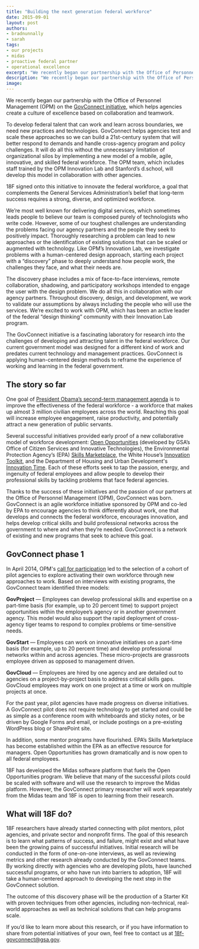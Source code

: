 ```yaml
---
title: "Building the next generation federal workforce"
date: 2015-09-01
layout: post
authors:
- bradnunnally
- sarah
tags:
- our projects
- midas
- proactive federal partner
- operational excellence
excerpt: "We recently began our partnership with the Office of Personnel Management (OPM) on the GovConnect initiative, which helps agencies create a culture of excellence based on collaboration and teamwork."
description: "We recently began our partnership with the Office of Personnel Management (OPM) on the GovConnect initiative, which helps agencies create a culture of excellence based on collaboration and teamwork."
image:
---
```


We recently began our partnership with the Office of Personnel
Management (OPM) on the [GovConnect
initiative](http://www.fedtechmagazine.com/article/2014/10/govconnect-makes-employee-passion-projects-reality),
which helps agencies create a culture of excellence based on
collaboration and teamwork.

To develop federal talent that can work and learn across boundaries, we
need new practices and technologies. GovConnect helps agencies test and
scale these approaches so we can build a 21st-century system that will
better respond to demands and handle cross-agency program and policy
challenges. It will do all this without the unnecessary limitation of
organizational silos by implementing a new model of a mobile, agile,
innovative, and skilled federal workforce. The OPM team, which includes
staff trained by the OPM Innovation Lab and Stanford’s d.school, will
develop this model in collaboration with other agencies.

18F signed onto this initiative to innovate the federal workforce, a
goal that complements the General Services Administration’s belief that
long-term success requires a strong, diverse, and optimized workforce.

We’re most well known for delivering digital services, which sometimes
leads people to believe our team is composed purely of technologists who
write code. However, some of our toughest challenges are understanding
the problems facing our agency partners and the people they seek to
positively impact. Thoroughly researching a problem can lead to new
approaches or the identification of existing solutions that can be
scaled or augmented with technology. Like OPM’s Innovation Lab, we
investigate problems with a human-centered design approach, starting
each project with a “discovery” phase to deeply understand how people
work, the challenges they face, and what their needs are.

The discovery phase includes a mix of face-to-face interviews, remote
collaboration, shadowing, and participatory workshops intended to engage
the user with the design problem. We do all this in collaboration with
our agency partners. Throughout discovery, design, and development, we
work to validate our assumptions by always including the people who will
use the services. We’re excited to work with OPM, which has been an
active leader of the federal “design thinking” community with their
Innovation Lab program.

The GovConnect initiative is a fascinating laboratory for research into
the challenges of developing and attracting talent in the federal
workforce. Our current government model was designed for a different
kind of work and predates current technology and management practices.
GovConnect is applying human-centered design methods to reframe the
experience of working and learning in the federal government.

## The story so far

One goal of
[President Obama’s second-term management agenda](https://www.whitehouse.gov/blog/2013/07/08/smarter-more-innovative-government-american-people)
is to improve the effectiveness of the federal workforce - a workforce
that makes up almost 3 million civilian employees across the world.
Reaching this goal will increase employee engagement, raise
productivity, and potentially attract a new generation of public
servants.

Several successful initiatives provided early proof of a new
collaborative model of workforce development: [Open Opportunities](http://www.digitalgov.gov/join-digitalgov/open-opportunities-in-digitalgov/)
(developed by GSA’s Office of Citizen Services and Innovative
Technologies),
the Environmental Protection Agency’s (EPA) [Skills
Marketplace](http://www.fedmanager.com/news/2063-epa-professional-development),
the White House’s [Innovation
Toolkit](https://www.whitehouse.gov/blog/2014/12/02/designing-citizen-science-and-crowdsourcing-toolkit-federal-government),
and the Department of Housing and Urban Development's [Innovation
Time](http://www.washingtonpost.com/politics/federal_government/engaging-new-employees-to-improve-huds-workplace-and-operations/2013/06/24/8d442838-dd20-11e2-bd83-e99e43c336ed_story.html).
Each of these efforts seek to tap the passion, energy, and ingenuity of
federal employees and allow people to develop their professional skills
by tackling problems that face federal agencies.

Thanks to the success of these initiatives and the passion of our
partners at the Office of Personnel Management (OPM), GovConnect was
born. GovConnect is an agile workforce initiative sponsored by OPM and
co-led by EPA to encourage agencies to think differently about work, one
that develops and connects the federal workforce, encourages innovation,
and helps develop critical skills and build professional networks across
the government to where and when they’re needed. GovConnect is a network
of existing and new programs that seek to achieve this goal.

## GovConnect phase 1

In April 2014, OPM's [call for
participation](https://www.chcoc.gov/content/govconnect-expo-follow-identifying-volunteer-pilot-agencies)
led to the selection of a cohort of pilot agencies to explore activating
their own workforce through new approaches to work. Based on interviews
with existing programs, the GovConnect team identified three models:

**GovProject** — Employees can develop professional skills and expertise
on a part-time basis (for example, up to 20 percent time) to support
project opportunities within the employee’s agency or in another
government agency. This model would also support the rapid deployment of
cross-agency tiger teams to respond to complex problems or
time-sensitive needs.

**GovStart** — Employees can work on innovative initiatives on a
part-time basis (for example, up to 20 percent time) and develop
professional networks within and across agencies. These micro-projects
are grassroots employee driven as opposed to management driven.

**GovCloud** — Employees are hired by one agency and are detailed out to
agencies on a project-by-project basis to address critical skills gaps.
GovCloud employees may work on one project at a time or work on multiple
projects at once.

For the past year, pilot agencies have made progress on diverse
initiatives. A GovConnect pilot does not require technology to get
started and could be as simple as a conference room with whiteboards and
sticky notes, or be driven by Google Forms and email, or include
postings on a pre-existing WordPress blog or SharePoint site.

In addition, some mentor programs have flourished. EPA’s Skills
Marketplace has become established within the EPA as an effective
resource for managers. Open Opportunities has grown dramatically and is
now open to all federal employees.

18F has developed the Midas software platform that fuels the Open
Opportunities program. We believe that many of the successful pilots
could be scaled with software and will use the research to improve the
Midas platform. However, the GovConnect primary researcher will work
separately from the Midas team and 18F is open to learning from their
research.

## What will 18F do?

18F researchers have already started connecting with pilot mentors,
pilot agencies, and private sector and nonprofit firms. The goal of this
research is to learn what patterns of success, and failure, might exist
and what have been the growing pains of successful initiatives. Initial
research will be conducted in the form of one-on-one interviews, as well
as reviewing metrics and other research already conducted by the
GovConnect teams. By working directly with agencies who are developing
pilots, have launched successful programs, or who have run into barriers
to adoption, 18F will take a human-centered approach to developing the
next step in the GovConnect solution.

The outcome of this discovery phase will be the production of a Starter
Kit with proven techniques from other agencies, including non-technical,
real-world approaches as well as technical solutions that can help
programs scale.

If you’d like to learn more about this research, or if you have
information to share from potential initiatives of your own, feel free
to contact us at
[18f-govconnect@gsa.gov](mailto:18f-govconnect@gsa.gov).
